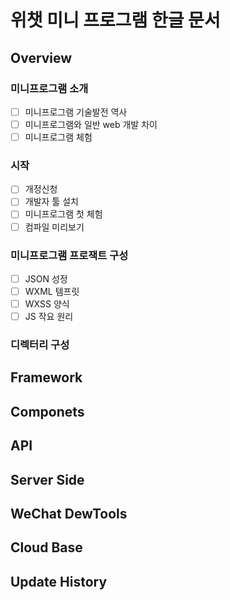 # 위챗 미니 프로그램 한글 문서
## Overview
  ### 미니프로그램 소개
   - [ ] 미니프로그램 기술발전 역사
   - [ ] 미니프로그램와 일반 web 개발 차이
   - [ ] 미니프로그램 체험

### 시작
- [ ] 개정신청
- [ ] 개발자 툴 설치
- [ ] 미니프로그램 첫 체험
- [ ] 컴파일 미리보기
### 미니프로그램 프로잭트 구성
- [ ] JSON 성정
- [ ] WXML 템프릿
- [ ] WXSS 양식
- [ ] JS 작요 원리
### 디렉터리 구성
## Framework
## Componets
## API
## Server Side
## WeChat DewTools
## Cloud Base
## Update History
